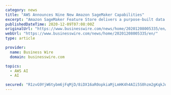 ```yaml
---
category: news
title: "AWS Announces Nine New Amazon SageMaker Capabilities"
excerpt: "Amazon SageMaker Feature Store delivers a purpose-built data store for storing, updating, retrieving, and sharing machine learning features Amazon SageMaker Pipelines gives developers the first ..."
publishedDateTime: 2020-12-09T07:08:00Z
originalUrl: "https://www.businesswire.com/news/home/20201208005335/en/"
webUrl: "https://www.businesswire.com/news/home/20201208005335/en/"
type: article

provider:
  name: Business Wire
  domain: businesswire.com

topics:
  - AWS AI
  - AI

secured: "R1zvG9YjW6tybm6jFqMjD/8iDX16aR0opkiaMjLmHK4h4AIi5S0hzm2gKqkJqzJsBA6VjoNp9YsJpRI4jdhYsBZqiW3gn3zT7KjT2L8ag4l6h2PeQuHZkXRAXiSGB4eU+lnSsqjKd/wJgoXAziNa1dwo+wj1dR7HduDotTmqf5bHJEzrGwDBVTYYSagGf8kv/AjcAoYG+WUAs5yUoZ8P5+kzJnfbILQ/qWE4iQkeqrubflHAOeIrSSoPdnFibiVwRZWXXSstHnuYPKBSZBXu37iP2T6QJPOtLKu/zSQ/l+i8Oaf97OmQbSZtO9o6eZwGhONWuZEeJD1rdJuR7rSk5kjKWgzZ/UWyh7jrp8VUDd4=;FUdBMJYTI4TJY4yoGucjmQ=="
---
```


